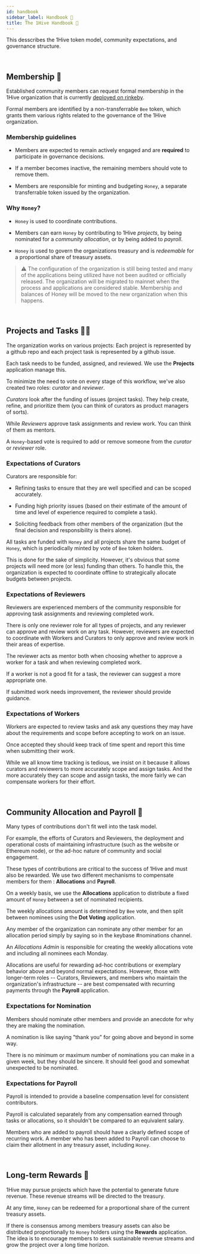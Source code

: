 ```yaml
---
id: handbook
sidebar_label: Handbook 📒
title: The 1Hive Handbook 📒
---
```


This desscribes the 1Hive token model, community expectations, and governance structure. 

<br>

## Membership 🐝

Established community members can request formal membership in the 1Hive organization that is currently [deployed on rinkeby](https://rinkeby.aragon.org/#/0xe520428C232F6Da6f694b121181f907931fD2211).

Formal members are identified by a non-transferrable `Bee` token, which grants them various rights related to the governance of the 1Hive organization.

### Membership guidelines

- Members are expected to remain actively engaged and are **required** to participate in governance decisions.

- If a member becomes inactive, the remaining members should vote to remove them.

- Members are responsible for minting and budgeting `Honey`, a separate transferrable token issued by the organization.

### Why `Honey`?

- `Honey` is used to coordinate contributions.

- Members can earn `Honey` by contributing to 1Hive *projects*, by being nominated for a *community allocation*, or by being added to *payroll*. 

- `Honey` is used to govern the organizations treasury and is *redeemable* for a proportional share of treasury assets.

> ⚠️ The configuration of the organization is still being tested and many of the applications being utilized have not been audited or officially released. The organization will be migrated to mainnet when the process and applications are considered stable. Membership and balances of Honey will be moved to the new organization when this happens.

<br>

## Projects and Tasks 🤹‍♂️

The organization works on various projects: Each project is represented by a github repo and each project task is represented by a github issue.

Each task needs to be funded, assigned, and reviewed. We use the **Projects** application manage this.

To minimize the need to vote on every stage of this workflow, we've also created two roles: *curator* and *reviewer*.

*Curators* look after the funding of issues (project tasks). They help create, refine, and prioritize them (you can think of curators as product managers of sorts).

While *Reviewers* approve task assignments and review work. You can think of them as mentors.

A `Honey`-based vote is required to add or remove someone from the *curator* or *reviewer* role.

### Expectations of Curators

Curators are responsible for:

- Refining tasks to ensure that they are well specified and can be scoped accurately.

- Funding high priority issues (based on their estimate of the amount of time and level of experience required to complete a task). 

- Soliciting feedback from other members of the organization (but the final decision and responsibility is theirs alone).

All tasks are funded with `Honey` and all projects share the same budget of `Honey`, which is periodically minted by vote of `Bee` token holders.

This is done for the sake of simplicity. However, it's obvious that some projects will need more (or less) funding than others. To handle this, the organization is expected to coordinate offline to strategically allocate budgets between projects.

### Expectations of Reviewers

Reviewers are experienced members of the community responsible for approving task assignments and reviewing completed work. 

There is only one reviewer role for all types of projects, and any reviewer can approve and review work on any task. However, reviewers are expected to coordinate with Workers and Curators to only approve and review work in their areas of expertise.

The reviewer acts as mentor both when choosing whether to approve a worker for a task and when reviewing completed work. 

If a worker is not a good fit for a task, the reviewer can suggest a more appropriate one.

If submitted work needs improvement, the reviewer should provide guidance.

### Expectations of Workers

Workers are expected to review tasks and ask any questions they may have about the requirements and scope before accepting to work on an issue.

Once accepted they should keep track of time spent and report this time when submitting their work. 

While we all know time tracking is tedious, we insist on it because it allows curators and reviewers to more accurately scope and assign tasks. And the more accurately they can scope and assign tasks, the more fairly we can compensate workers for their effort.

<br>

## Community Allocation and Payroll 💸

Many types of contributions don't fit well into the task model.

For example, the efforts of Curators and Reviewers, the deployment and operational costs of maintaining infrastructure (such as the website or Ethereum node), or the ad-hoc nature of community and social engagement. 

These types of contributions are critical to the success of 1Hive and must also be rewarded. We use two different mechanisms to compensate members for them : **Allocations** and **Payroll**.

On a weekly basis, we use the **Allocations** application to distribute a fixed amount of `Honey` between a set of nominated recipients.

The weekly allocations amount is determined by `Bee` vote, and then split between nominees using the **Dot Voting** application.

Any member of the organization can nominate any other member for an allocation period simply by saying so in the keybase #nominations channel.

An *Allocations Admin* is responsible for creating the weekly allocations vote and including all nominees each Monday.

Allocations are useful for rewarding ad-hoc contributions or exemplary behavior above and beyond normal expectations. However, those with longer-term roles -- Curators, Reviewers, and members who maintain the organization's infrastructure -- are best compensated with recurring payments through the **Payroll** application.

### Expectations for Nomination
Members should nominate other members and provide an anecdote for why they are making the nomination.

A nomination is like saying "thank you" for going above and beyond in some way.

There is no minimum or maximum number of nominations you can make in a given week, but they should be sincere. It should feel good and somewhat unexpected to be nominated.

### Expectations for Payroll
Payroll is intended to provide a baseline compensation level for consistent contributors. 
 
Payroll is calculated separately from any compensation earned through tasks or allocations, so it shouldn't be compared to an equivalent salary.

Members who are added to payroll should have a clearly defined scope of recurring work. A member who has been added to Payroll can choose to claim their allotment in any treasury asset, including `Honey`.

 <br>

## Long-term Rewards 🍯

1Hive may pursue projects which have the potential to generate future revenue. These revenue streams will be directed to the treasury.

At any time, `Honey` can be redeemed for a proportional share of the current treasury assets.

If there is consensus among members treasury assets can also be distributed proportionally to `Honey` holders using the **Rewards** application. The idea is to encourage members to seek sustainable revenue streams and grow the project over a long time horizon.

